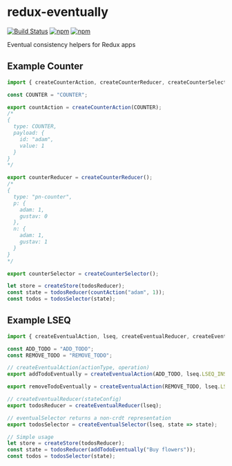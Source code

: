 # redux-eventually

[![Build Status](https://semaphoreci.com/api/v1/annevo/redux-eventually/branches/master/badge.svg)](https://semaphoreci.com/annevo/redux-eventually)
[![npm](https://img.shields.io/npm/v/redux-eventually.svg)](https://www.npmjs.com/package/redux-eventually)
[![npm](https://img.shields.io/npm/dm/redux-eventually.svg)](https://www.npmjs.com/package/redux-eventually)

Eventual consistency helpers for Redux apps

## Example Counter
```javascript
import { createCounterAction, createCounterReducer, createCounterSelector } from "redux-eventually";

const COUNTER = "COUNTER";

export countAction = createCounterAction(COUNTER);
/*
{
  type: COUNTER,
  payload: {
    id: "adam",
    value: 1
  }
}
*/

export counterReducer = createCounterReducer();
/*
{
  type: "pn-counter",
  p: {
    adam: 1,
    gustav: 0
  },
  n: {
    adam: 1,
    gustav: 1
  }
}
*/

export counterSelector = createCounterSelector();

let store = createStore(todosReducer);
const state = todosReducer(countAction("adam", 1));
const todos = todosSelector(state);
````


## Example LSEQ
```javascript
import { createEventualAction, lseq, createEventualReducer, createEventualSelector } from "redux-eventually";

const ADD_TODO = "ADD_TODO";
const REMOVE_TODO = "REMOVE_TODO";

// createEventualAction(actionType, operation)
export addTodoEventually = createEventualAction(ADD_TODO, lseq.LSEQ_INSERT);

export removeTodoEventually = createEventualAction(REMOVE_TODO, lseq.LSEQ_DELETE);

// createEventualReducer(stateConfig)
export todosReducer = createEventualReducer(lseq);

// eventualSelector returns a non-crdt representation
export todosSelector = createEventualSelector(lseq, state => state);

// Simple usage
let store = createStore(todosReducer);
const state = todosReducer(addTodoEventually("Buy flowers"));
const todos = todosSelector(state);
```